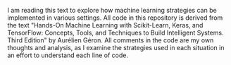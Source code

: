 I am reading this text to explore how machine learning strategies can be implemented in various settings.
All code in this repository is derived from the text "Hands-On Machine Learning with Scikit-Learn, Keras, and TensorFlow: Concepts, Tools, and Techniques to Build Intelligent Systems. Third Edition" by Aurélien Géron.
All comments in the code are my own thoughts and analysis, as I examine the strategies used in each situation in an effort to understand each line of code.
